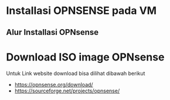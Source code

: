# Installasi OPNSENSE pada VM

## Alur Installasi OPNsense

# Download ISO image OPNsense

Untuk Link website download bisa dilihat dibawah berikut
- https://opnsense.org/download/
- https://sourceforge.net/projects/opnsense/

